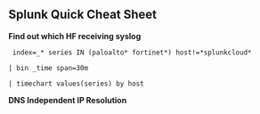 ## Splunk Quick Cheat Sheet

**Find out which HF receiving syslog**
```
 index=_* series IN (paloalto* fortinet*) host!=*splunkcloud*

| bin _time span=30m

| timechart values(series) by host
```
**DNS Independent IP Resolution**
```

```

